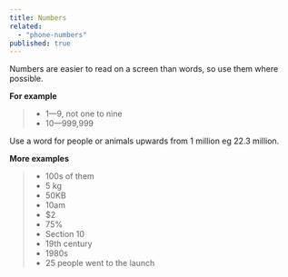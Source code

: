 ```yaml
---
title: Numbers
related: 
  - "phone-numbers"
published: true
---
```


Numbers are easier to read on a screen than words, so use them where possible. 

**For example**

> - 1—9, not one to nine
> - 10—999,999

Use a word for people or animals upwards from 1 million eg 22.3 million.

**More examples**

> - 100s of them
> - 5 kg
> - 50KB
> - 10am
> - $2
> - 75%
> - Section 10
> - 19th century
> - 1980s
> - 25 people went to the launch
